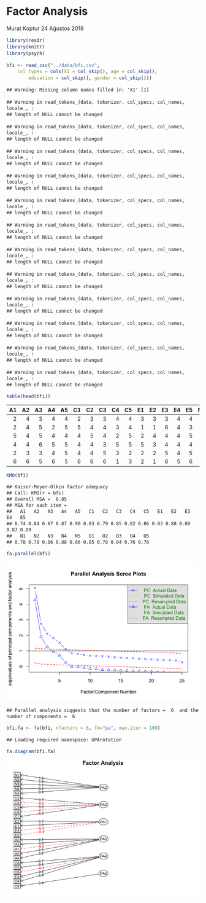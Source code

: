 Factor Analysis
================
Murat Koptur
24 Ağustos 2018

``` r
library(readr)
library(knitr)
library(psych)
```

``` r
bfi <- read_csv("../data/bfi.csv", 
    col_types = cols(X1 = col_skip(), age = col_skip(), 
        education = col_skip(), gender = col_skip()))
```

    ## Warning: Missing column names filled in: 'X1' [1]

    ## Warning in read_tokens_(data, tokenizer, col_specs, col_names, locale_, :
    ## length of NULL cannot be changed

    ## Warning in read_tokens_(data, tokenizer, col_specs, col_names, locale_, :
    ## length of NULL cannot be changed

    ## Warning in read_tokens_(data, tokenizer, col_specs, col_names, locale_, :
    ## length of NULL cannot be changed

    ## Warning in read_tokens_(data, tokenizer, col_specs, col_names, locale_, :
    ## length of NULL cannot be changed

    ## Warning in read_tokens_(data, tokenizer, col_specs, col_names, locale_, :
    ## length of NULL cannot be changed

    ## Warning in read_tokens_(data, tokenizer, col_specs, col_names, locale_, :
    ## length of NULL cannot be changed

    ## Warning in read_tokens_(data, tokenizer, col_specs, col_names, locale_, :
    ## length of NULL cannot be changed

    ## Warning in read_tokens_(data, tokenizer, col_specs, col_names, locale_, :
    ## length of NULL cannot be changed

    ## Warning in read_tokens_(data, tokenizer, col_specs, col_names, locale_, :
    ## length of NULL cannot be changed

    ## Warning in read_tokens_(data, tokenizer, col_specs, col_names, locale_, :
    ## length of NULL cannot be changed

    ## Warning in read_tokens_(data, tokenizer, col_specs, col_names, locale_, :
    ## length of NULL cannot be changed

    ## Warning in read_tokens_(data, tokenizer, col_specs, col_names, locale_, :
    ## length of NULL cannot be changed

``` r
kable(head(bfi))
```

|   A1|   A2|   A3|   A4|   A5|   C1|   C2|   C3|   C4|   C5|   E1|   E2|   E3|   E4|   E5|   N1|   N2|   N3|   N4|   N5|   O1|   O2|   O3|   O4|   O5|
|----:|----:|----:|----:|----:|----:|----:|----:|----:|----:|----:|----:|----:|----:|----:|----:|----:|----:|----:|----:|----:|----:|----:|----:|----:|
|    2|    4|    3|    4|    4|    2|    3|    3|    4|    4|    3|    3|    3|    4|    4|    3|    4|    2|    2|    3|    3|    6|    3|    4|    3|
|    2|    4|    5|    2|    5|    5|    4|    4|    3|    4|    1|    1|    6|    4|    3|    3|    3|    3|    5|    5|    4|    2|    4|    3|    3|
|    5|    4|    5|    4|    4|    4|    5|    4|    2|    5|    2|    4|    4|    4|    5|    4|    5|    4|    2|    3|    4|    2|    5|    5|    2|
|    4|    4|    6|    5|    5|    4|    4|    3|    5|    5|    5|    3|    4|    4|    4|    2|    5|    2|    4|    1|    3|    3|    4|    3|    5|
|    2|    3|    3|    4|    5|    4|    4|    5|    3|    2|    2|    2|    5|    4|    5|    2|    3|    4|    4|    3|    3|    3|    4|    3|    3|
|    6|    6|    5|    6|    5|    6|    6|    6|    1|    3|    2|    1|    6|    5|    6|    3|    5|    2|    2|    3|    4|    3|    5|    6|    1|

``` r
KMO(bfi)
```

    ## Kaiser-Meyer-Olkin factor adequacy
    ## Call: KMO(r = bfi)
    ## Overall MSA =  0.85
    ## MSA for each item = 
    ##   A1   A2   A3   A4   A5   C1   C2   C3   C4   C5   E1   E2   E3   E4   E5 
    ## 0.74 0.84 0.87 0.87 0.90 0.83 0.79 0.85 0.82 0.86 0.83 0.88 0.89 0.87 0.89 
    ##   N1   N2   N3   N4   N5   O1   O2   O3   O4   O5 
    ## 0.78 0.78 0.86 0.88 0.86 0.85 0.78 0.84 0.76 0.76

``` r
fa.parallel(bfi)
```

![](figures/factor-unnamed-chunk-5-1.png)

    ## Parallel analysis suggests that the number of factors =  6  and the number of components =  6

``` r
bfi.fa <- fa(bfi, nfactors = 6, fm="pa", max.iter = 100)
```

    ## Loading required namespace: GPArotation

``` r
fa.diagram(bfi.fa)
```

![](figures/factor-unnamed-chunk-6-1.png)
